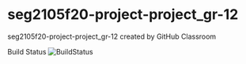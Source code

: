 # seg2105f20-project-project_gr-12
seg2105f20-project-project_gr-12 created by GitHub Classroom

Build Status ![BuildStatus](https://circleci.com/gh/SEG2105-uottawa/seg2105f20-project-project_gr-12.png)
